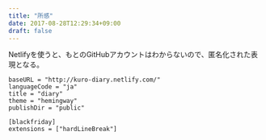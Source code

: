 ```yaml
---
title: "所感"
date: 2017-08-28T12:29:34+09:00
draft: false
---
```


Netlifyを使うと、もとのGitHubアカウントはわからないので、匿名化された表現となる。

```
baseURL = "http://kuro-diary.netlify.com/"
languageCode = "ja"
title = "diary"
theme = "hemingway"
publishDir = "public"

[blackfriday]
extensions = ["hardLineBreak"]
```
